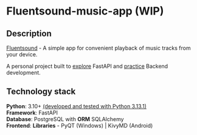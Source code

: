 # Fluentsound-music-app (WIP)
## Description <br>
<u>Fluentsound</u> - A simple app for convenient playback of music tracks from your device.<br>

A personal project built to <u>explore</u> FastAPI and <u>practice</u> Backend development. <br>

## Technology stack
**Python**: 3.10+ <u>(developed and tested with Python 3.13.1)</u> <br>
**Framework**: FastAPI <br>
**Database**: PostgreSQL with **ORM** SQLAlchemy <br>
**Frontend**: **Libraries** - PyQT (Windows) | KivyMD (Android)
